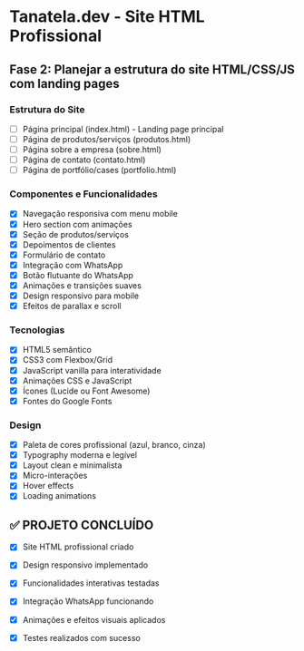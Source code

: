 # Tanatela.dev - Site HTML Profissional

## Fase 2: Planejar a estrutura do site HTML/CSS/JS com landing pages

### Estrutura do Site
- [ ] Página principal (index.html) - Landing page principal
- [ ] Página de produtos/serviços (produtos.html)
- [ ] Página sobre a empresa (sobre.html)
- [ ] Página de contato (contato.html)
- [ ] Página de portfólio/cases (portfolio.html)

### Componentes e Funcionalidades
- [x] Navegação responsiva com menu mobile
- [x] Hero section com animações
- [x] Seção de produtos/serviços
- [x] Depoimentos de clientes
- [x] Formulário de contato
- [x] Integração com WhatsApp
- [x] Botão flutuante do WhatsApp
- [x] Animações e transições suaves
- [x] Design responsivo para mobile
- [x] Efeitos de parallax e scroll

### Tecnologias
- [x] HTML5 semântico
- [x] CSS3 com Flexbox/Grid
- [x] JavaScript vanilla para interatividade
- [x] Animações CSS e JavaScript
- [x] Ícones (Lucide ou Font Awesome)
- [x] Fontes do Google Fonts

### Design
- [x] Paleta de cores profissional (azul, branco, cinza)
- [x] Typography moderna e legível
- [x] Layout clean e minimalista
- [x] Micro-interações
- [x] Hover effects
- [x] Loading animations

## ✅ PROJETO CONCLUÍDO
- [x] Site HTML profissional criado
- [x] Design responsivo implementado
- [x] Funcionalidades interativas testadas
- [x] Integração WhatsApp funcionando
- [x] Animações e efeitos visuais aplicados
- [x] Testes realizados com sucesso

